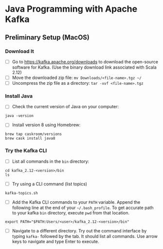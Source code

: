 # Java Programming with Apache Kafka

## Preliminary Setup (MacOS)

### Download It
- [ ] Go to https://kafka.apache.org/downloads to download the open-source software for Kafka. (Use the binary download link associated with Scala 2.12)
- [ ] Move the downloaded zip file: `mv Downloads/<file-name>.tgz ~/`
- [ ] Uncompress the zip file as a directory: `tar -xvf <file-name>.tgz`

### Install Java
- [ ] Check the current version of Java on your computer:
```
java -version 
```
- [ ] Install version 8 using Homebrew: 
```
brew tap caskroom/versions
brew cask install java8
```

### Try the Kafka CLI
- [ ] List all commands in the `bin` directory:
```
cd kafka_2.12-<version>/bin
ls 
```
- [ ] Try using a CLI command (list topics)
```
kafka-topics.sh
```
- [ ] Add the Kafka CLI commands to your `PATH` variable. Append the following line at the end of your `~/.bash_profile`. To get accurate path to your kafka `bin` directory, execute `pwd` from that location.
```
export PATH="$PATH:Users/<user>/kafka_2.12-<version>/bin"
```
- [ ] Navigate to a different directory. Try out the command interface by typing `kafka-` followed by the tab. It should list all commands. Use arrow keys to navigate and type Enter to execute. 

